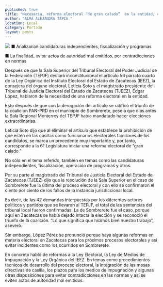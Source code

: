 ```yaml
---
published: true
title: "Necesaria, reforma electoral “de gran calado”  en la entidad, coinciden el IEEZ y TJEEZ"
author: "ALMA ALEJANDRA TAPIA "
location: Local
category: Portada
layout: posts
---
```


![](http://i.imgur.com/AGcnQASm.jpg)
■ Analizarían candidaturas independientes, fiscalización y programas

■ La finalidad, evitar actos de autoridad mal emitidos, por contradicciones en normas

Después de que la Sala Superior del Tribunal Electoral del Poder Judicial de la Federación (TEPJF) declaró inconstitucional el artículo 56 párrafo cuarto de la Ley Orgánica del Instituto Electoral del Estado de Zacatecas (IEEZ), la consejera del órgano electoral, Leticia Soto y el magistrado presidente del Tribunal de Justicia Electoral del Estado de Zacatecas (TJEEZ), Edgar López, hablaron de la necesidad de una reforma electoral en la entidad.

Esto después de que con la derogación del artículo se ratificó el triunfo de la coalición PAN-PRD en el municipio de Sombrerete, pese a que días antes la Sala Regional Monterrey del TEPJF había mandatado hacer elecciones extraordinarias.

Leticia Soto dijo que al eliminar el artículo que establece la prohibición de que estén en las casillas como funcionarios electorales familiares de los candidatos, se marca un precedente muy importante y, por tanto, corresponde a la 61 Legislatura iniciar una reforma electoral de “gran calado.” 

No sólo en el tema referido, también en temas como las candidaturas independientes, fiscalización, operación de programas y otros.

Por su parte el magistrado del Tribunal de Justicia Electoral del Estado de Zacatecas (TJEEZ) dijo que la resolución de la Sala Superior en el caso de Sombrerete fue la última del proceso electoral y con ello se confirmaron el ciento por ciento de los fallos de la instancia jurisdiccional local.

Es decir, de las 42 demandas interpuestas por los diferentes actores políticos y partidos que se llevaron al TEPJF, el total de las sentencias del tribunal local fueron confirmadas. La de Sombrerete fue el caso, porque aquí en Zacatecas se había dejado intacta la elección y se reconoció el triunfo de la coalición. “Lo que significa que hicimos bien nuestro trabajo”, aseveró.

Sin embargo, López Pérez se pronunció porque haya algunas reformas en materia electoral en Zacatecas para los próximos procesos electorales y así evitar incidentes como los ocurridos en Sombrerete.

En concreto habló de reformas a la Ley Electoral, la Ley de Medios de Impugnación y la Ley Orgánica del IEEZ. En temas como procedimientos técnicos de desarrollo del proceso electoral, la integración de las mesas directivas de casilla, los plazos para los medios de impugnación y algunas otras disposiciones para evitar contradicciones en las normas y así se eviten actos de autoridad mal emitidos.

